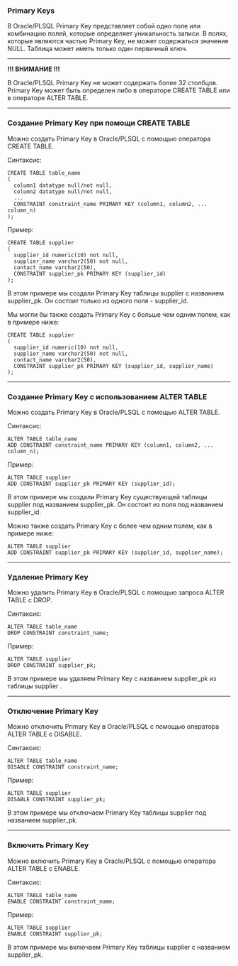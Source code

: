 ### Primary Keys

В Oracle/PLSQL Primary Key представляет собой одно поле или комбинацию полей, 
которые определяет уникальность записи. В полях, которые являются частью Primary Key, 
не может содержаться значение NULL. Таблица может иметь только один первичный ключ.

---
**!!! ВНИМАНИЕ !!!**

В Oracle/PLSQL Primary Key не может содержать более 32 столбцов.
Primary Key может быть определен либо в операторе CREATE TABLE или в операторе ALTER TABLE.

---
### Создание Primary Key при помощи CREATE TABLE

Можно создать Primary Key в Oracle/PLSQL с помощью оператора CREATE TABLE.

Синтаксис:

    CREATE TABLE table_name
    (
      column1 datatype null/not null,
      column2 datatype null/not null,
      ...
      CONSTRAINT constraint_name PRIMARY KEY (column1, column2, ... column_n)
    );

Пример:

    CREATE TABLE supplier
    (
      supplier_id numeric(10) not null,
      supplier_name varchar2(50) not null,
      contact_name varchar2(50),
      CONSTRAINT supplier_pk PRIMARY KEY (supplier_id)
    );

В этом примере мы создали Primary Key таблицы supplier c названием supplier_pk. 
Он состоит только из одного поля - supplier_id.

Мы могли бы также создать Primary Key с больше чем одним полем, как в примере ниже:

    CREATE TABLE supplier
    (
      supplier_id numeric(10) not null,
      supplier_name varchar2(50) not null,
      contact_name varchar2(50),
      CONSTRAINT supplier_pk PRIMARY KEY (supplier_id, supplier_name)
    );

---
### Создание Primary Key с использованием ALTER TABLE

Можно создать Primary Key в Oracle/PLSQL c помощью ALTER TABLE.

Синтаксис:

    ALTER TABLE table_name
    ADD CONSTRAINT constraint_name PRIMARY KEY (column1, column2, ... column_n);

Пример:

    ALTER TABLE supplier
    ADD CONSTRAINT supplier_pk PRIMARY KEY (supplier_id);

В этом примере мы создали Primary Key существующей таблицы supplier под названием supplier_pk. 
Он состоит из поля под названием supplier_id.

Можно также создать Primary Key с более чем одним полем, как в примере ниже:

    ALTER TABLE supplier
    ADD CONSTRAINT supplier_pk PRIMARY KEY (supplier_id, supplier_name);

---
### Удаление Primary Key

Можно удалить Primary Key в Oracle/PLSQL с помощью запроса ALTER TABLE с DROP.

Синтаксис:

    ALTER TABLE table_name
    DROP CONSTRAINT constraint_name;

Пример:

    ALTER TABLE supplier
    DROP CONSTRAINT supplier_pk;

В этом примере мы удаляем Primary Key с названием supplier_pk из таблицы supplier .

---
### Отключение Primary Key

Можно отключить Primary Key в Oracle/PLSQL с помощью оператора ALTER TABLE с DISABLE.

Синтаксис:

    ALTER TABLE table_name
    DISABLE CONSTRAINT constraint_name;

Пример:

    ALTER TABLE supplier
    DISABLE CONSTRAINT supplier_pk;

В этом примере мы отключаем Primary Key таблицы supplier под названием supplier_pk.

---
### Включить Primary Key

Можно включить Primary Key в Oracle/PLSQL с помощью оператора ALTER TABLE с ENABLE.

Синтаксис:

    ALTER TABLE table_name
    ENABLE CONSTRAINT constraint_name;

Пример:

    ALTER TABLE supplier
    ENABLE CONSTRAINT supplier_pk;

В этом примере мы включаем Primary Key таблицы supplier с названием supplier_pk.
